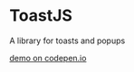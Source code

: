 # ToastJS
A library for toasts and popups

[demo on codepen.io](https://codepen.io/VladKvaskov/pen/wvGRLRR)
